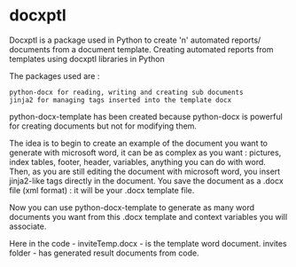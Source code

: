 # docxptl

Docxptl is a package used in Python to create 'n' automated reports/ documents from a document template.
Creating automated reports from templates using docxptl libraries in Python

The packages used are :

    python-docx for reading, writing and creating sub documents
    jinja2 for managing tags inserted into the template docx

python-docx-template has been created because python-docx is powerful for creating documents but not for modifying them.

The idea is to begin to create an example of the document you want to generate with microsoft word, it can be as complex as you want : pictures, index tables, footer, header, variables, anything you can do with word. Then, as you are still editing the document with microsoft word, you insert jinja2-like tags directly in the document. You save the document as a .docx file (xml format) : it will be your .docx template file.

Now you can use python-docx-template to generate as many word documents you want from this .docx template and context variables you will associate.

Here in the code - inviteTemp.docx - is the template word document. invites folder - has generated result documents from code.
